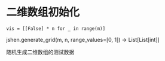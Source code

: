 # 二维数组初始化

`vis = [[False] * n for _ in range(m)]`

jshen.generate_grid(m, n, range_values=[0, 1]) -> List[List[int]] 

随机生成二维数组的测试数据
